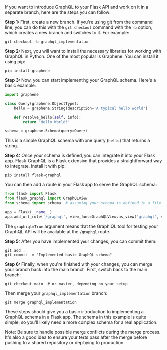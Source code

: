 If you want to introduce GraphQL to your Flask API and work on it in a separate branch, here are the steps you can follow:

**Step 1:** First, create a new branch. If you're using git from the command line, you can do this with the `git checkout` command with the `-b` option, which creates a new branch and switches to it. For example:

```
git checkout -b graphql_implementation
```

**Step 2:** Next, you will want to install the necessary libraries for working with GraphQL in Python. One of the most popular is Graphene. You can install it using pip:

```
pip install graphene
```

**Step 3:** Now, you can start implementing your GraphQL schema. Here's a basic example:

```python
import graphene

class Query(graphene.ObjectType):
    hello = graphene.String(description='A typical hello world')

    def resolve_hello(self, info):
        return 'Hello World!'

schema = graphene.Schema(query=Query)
```

This is a simple GraphQL schema with one query (`hello`) that returns a string.

**Step 4:** Once your schema is defined, you can integrate it into your Flask app. Flask-GraphQL is a Flask extension that provides a straightforward way to integrate. Install it with pip:

```
pip install flask-graphql
```

You can then add a route in your Flask app to serve the GraphQL schema:

```python
from flask import Flask
from flask_graphql import GraphQLView
from schema import schema  # assuming your schema is defined in a file named schema.py

app = Flask(__name__)
app.add_url_rule('/graphql', view_func=GraphQLView.as_view('graphql', schema=schema, graphiql=True))
```

The `graphiql=True` argument means that the GraphiQL tool for testing your GraphQL API will be available at the `/graphql` route.

**Step 5:** After you have implemented your changes, you can commit them:

```
git add .
git commit -m "Implemented basic GraphQL schema"
```

**Step 6:** Finally, when you're finished with your changes, you can merge your branch back into the main branch. First, switch back to the main branch:

```
git checkout main  # or master, depending on your setup
```

Then merge your `graphql_implementation` branch:

```
git merge graphql_implementation
```

These steps should give you a basic introduction to implementing a GraphQL schema in a Flask app. The schema in this example is quite simple, so you'll likely need a more complex schema for a real application.

Note: Be sure to handle possible merge conflicts during the merge process. It's also a good idea to ensure your tests pass after the merge before pushing to a shared repository or deploying to production.